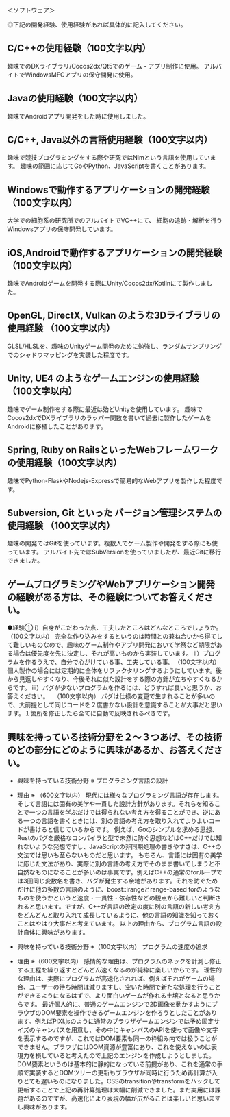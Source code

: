 ＜ソフトウェア＞

◎下記の開発経験、使用経験があれば具体的に記入してください。

## C/C++の使用経験（100文字以内）
趣味でのDXライブラリ/Cocos2dx/Qt5でのゲーム・アプリ制作に使用。
アルバイトでWindowsMFCアプリの保守開発に使用。

## Javaの使用経験（100文字以内）
趣味でAndroidアプリ開発をした時に使用しました。

## C/C++, Java以外の言語使用経験（100文字以内）
趣味で競技プログラミングをする際や研究ではNimという言語を使用しています。
趣味の範囲に応じてGoやPython、JavaScriptを書くことがあります。

## Windowsで動作するアプリケーションの開発経験（100文字以内）
大学での細胞系の研究所でのアルバイトでVC++にて、
細胞の追跡・解析を行うWindowsアプリの保守開発しています。

## iOS,Androidで動作するアプリケーションの開発経験（100文字以内）
趣味でAndroidゲームを開発する際にUnity/Cocos2dx/Kotlinにて製作しました。

## OpenGL, DirectX, Vulkan のような3Dライブラリの使用経験 （100文字以内）
GLSL/HLSLを、趣味のUnityゲーム開発のために勉強し、ランダムサンプリングでのシャドウマッピングを実装した程度です。

## Unity, UE4 のようなゲームエンジンの使用経験（100文字以内）
趣味でゲーム制作をする際に最近は殆どUnityを使用しています。
趣味でCocos2dxでDXライブラリのラッパー関数を書いて過去に製作したゲームをAndroidに移植したことがあります。

## Spring, Ruby on RailsといったWebフレームワークの使用経験（100文字以内）
趣味でPython-FlaskやNodejs-Expressで簡易的なWebアプリを製作した程度です。

## Subversion, Git といった バージョン管理システムの使用経験 （100文字以内）
趣味の開発ではGitを使っています。複数人でゲーム製作や開発をする際にも使っています。
アルバイト先ではSubVersionを使っていましたが、最近Gitに移行できました。

## ゲームプログラミングやWebアプリケーション開発の経験がある方は、その経験についてお答えください。
●経験①
ⅰ）自身がこだわった点、工夫したところはどんなところでしょうか。（100文字以内）
完全な作り込みをするというのは時間との兼ね合いから得てして難しいものなので、趣味のゲーム制作やアプリ開発において学祭など期限がある場合は優先度を先に決定し、それが高いものから実装しています。
ⅱ）プログラムを作るうえで、自分で心がけている事、工夫している事。　（100文字以内）
個人製作の場合には定期的に全体をリファクタリングするようにしています。後から見返しやすくなり、今後それに似た設計をする際の方針が立ちやすくなるからです。
ⅲ）バグが少ないプログラムを作るには、どうすれば良いと思うか、お答えください。　 （100文字以内）
バグは仕様の変更で生まれることが多いので、大前提として同じコードを２度書かない設計を意識することが大事だと思います。１箇所を修正したら全てに自動で反映されるべきです。

## 興味を持っている技術分野を２～３つあげ、その技術のどの部分にどのように興味があるか、お答えください。
- 興味を持っている技術分野 ※
プログラミング言語の設計
- 理由 ※ （600文字以内）
現代には様々なプログラミング言語が存在します。そして言語には固有の美学や一貫した設計方針があります。それらを知ることで一つの言語を学ぶだけでは得られない考え方を得ることができ、逆にある一つの言語を書くときには、別の言語の考え方を取り入れてよりよいコードが書けると信じているからです。
例えば、Goのシンプルを求める思想、Rustのバグを厳格なコンパイラと型で未然に防ぐ思想などはC++だけでは知れないような発想ですし、JavaScriptの非同期処理の書きやすさは、C++の文法では思いも至らないものだと思います。
もちろん、言語には固有の美学に応じた文法があり、実際に別の言語の考え方でそのまま書いてしまうと不自然なものになることが多いのは事実です。例えばC++の通常のforループでは3回同じ変数名を書き、バグが発生する余地があります。それを防ぐためだけに他の多数の言語のように、boost::irangeとrange-based forのようなものを使うかというと速度・一貫性・依存性などの観点から難しいと判断されると思います。ですが、C++が言語の改定の度に別の言語の新しい考え方をどんどんと取り入れて成長しているように、他の言語の知識を知っておくことはやはり大事だと考えています。
以上の理由から、プログラム言語の設計自体に興味があります。

- 興味を持っている技術分野 ※（100文字以内）
プログラムの速度の追求
- 理由 ※（600文字以内）
感情的な理由は、プログラムのネックを計測し修正する工程を繰り返すとどんどん速くなるのが純粋に楽しいからです。
理性的な理由は、実際にプログラムが高速化されれば、例えばそれがゲームの場合、ユーザーの待ち時間は減りますし、空いた時間で新たな処理を行うことができるようになるはずで、より面白いゲームが作れる土壌となると思うからです。
最近個人的に、普通のゲームエンジンで2D画像を動かすようにブラウザのDOM要素を操作できるゲームエンジンを作ろうとしたことがあります。例えばPIXI.jsのように通常のブラウザゲームエンジンでは予め固定サイズのキャンバスを用意し、その中にキャンバスのAPIを使って画像や文字を表示するのですが、これではDOM要素も同一の枠組み内では扱うことができません。ブラウザにはDOM資源が豊富にあり、これを使えないのは表現力を損していると考えたので上記のエンジンを作成しようとしました。DOM要素というのは基本的に静的になっている前提があり、これを通常の手順で実装するとDOMツリーの更新もブラウザが同時に行うため再計算が入りとても遅いものになりました。CSSのtransitionやtransformをハックして更新することで上記の再計算処理は大幅に削減できました。まだ実用には課題があるのですが、高速化により表現の幅が広がることは楽しいと思いますし興味があります。

